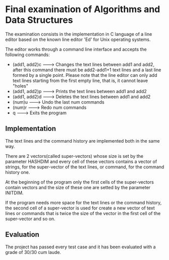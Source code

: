 # Final examination of Algorithms and Data Structures
The examination consists in the implementation in C language of a line editor based on the known line editor 'Ed' for Unix operating systems.

The editor works through a command line interface and accepts the following commands:
* (add1, add2)c ---> Changes the text lines between add1 and add2, after this command there must be add2-add1+1 text lines and a last line formed by a single point. Please note that the line editor can only add text lines starting from the first empty line, that is, it cannot leave "holes"
* (add1, add2)p ---> Prints the text lines between add1 and add2
* (add1, add2)d ---> Deletes the text lines between add1 and add2
* (num)u ---> Undo the last num commands
* (num)r ---> Redo num commands
* q ---> Exits the program

## Implementation
The text lines and the command history are implemented both in the same way.

There are 2 vectors(called super-vectors) whose size is set by the parameter HASHDIM and every cell of these vectors contains a vector of strings, for the super-vector of the text lines, or command, for the command history one. 

At the beginning of the program only the first cells of the super-vectors contain vectors and the size of these one are setted by the parameter INITDIM. 

If the program needs more space for the text lines or the command history, the second cell of a super-vector is used for create a new vector of text lines or commands that is twice the size of the vector in the first cell of the super-vector and so on.

## Evaluation
The project has passed every test case and it has been evaluated with a grade of 30/30 cum laude.


